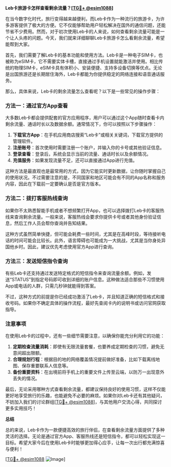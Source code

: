 **Leb卡旅游卡怎样查看剩余流量？[[TG💪+ @esim1088](https://t.me/s/esim1088)]**

在当今数字化时代，旅行变得越来越便利，而Leb卡作为一种流行的旅游卡，为许多游客提供了极大的方便。它不仅能够帮助用户轻松解决在国外的通信问题，还能节省不少费用。然而，对于初次使用Leb卡的人来说，如何查看剩余流量可能是一个让人头疼的问题。今天，我们就来详细聊聊Leb卡旅游卡怎么看剩余流量，希望能帮到大家。

首先，我们需要了解Leb卡的基本功能和使用方法。Leb卡是一种电子SIM卡，也被称为eSIM卡，它不需要实体卡槽，直接通过手机设置就能激活并使用。相比传统的物理SIM卡，eSIM卡具有体积小、安装便捷、支持多设备切换等优点。无论是出国旅游还是长期居住海外，Leb卡都能为你提供稳定的网络连接和语音通话服务。

那么，具体来说，Leb卡的剩余流量怎么查看呢？以下是一些常见的操作步骤：

### 方法一：通过官方App查看

大多数Leb卡都会提供配套的官方应用程序，用户可以通过这个App随时查看卡内剩余流量、通话时长以及数据余额。通常情况下，你可以按照以下步骤操作：

1. **下载官方App**：在手机应用商店搜索“Leb卡”或相关关键词，下载官方提供的管理软件。
2. **注册账号**：首次使用时需要注册一个账户，并输入你的卡号或其他验证信息。
3. **登录查看**：登录后，系统会显示当前的流量、通话时长以及余额情况。
4. **充值服务**：如果发现流量不足，还可以直接通过App进行充值。

这种方法是最直观也是最常用的方式，因为它能实时更新数据，让你随时掌握自己的使用状况。不过需要注意的是，不同国家和地区可能会有不同的App名称和服务内容，因此在下载前一定要确认是否是官方版本。

### 方法二：拨打客服热线查询

如果你不太熟悉智能手机或者不想频繁打开App，也可以选择拨打Leb卡的客服热线来查询剩余流量。一般来说，客服热线会要求你提供卡号或者其他身份验证信息，然后工作人员会帮你查询并告知结果。

这种方式虽然简单快捷，但可能会耗费一些时间，尤其是在高峰时段，等待接听电话的时间可能会比较长。此外，语言障碍也可能成为一大挑战，尤其是当你身处异国他乡时。因此，建议优先考虑使用官方App进行查询。

### 方法三：发送短信指令查询

有些Leb卡还支持通过发送特定格式的短信指令来查询流量余额。例如，发送“STATUS”到指定号码即可收到详细的账户信息。这种做法适合那些不习惯使用App或电话的人群，只需几秒钟就能得到答案。

不过，这种方式的前提是你已经成功激活了Leb卡，并且知道正确的短信格式和接收号码。如果你不确定具体的操作流程，最好先查阅卡内的说明书或访问官网获取指导。

### 注意事项

在使用Leb卡的过程中，还有一些细节需要注意，以确保你能充分利用它的功能：

1. **定期检查流量消耗**：即使有无限流量套餐，也要养成定期检查的习惯，避免无意间超出限额。
2. **合理规划行程**：根据目的地的网络覆盖情况提前做好准备，比如下载离线地图、保存重要联系人信息等。
3. **备份重要资料**：在出境前将手机上的重要文件上传至云端，以防万一出现意外丢失的情况。

最后，无论采用哪种方式查看剩余流量，都建议保持良好的使用习惯，这样不仅能更好地享受旅行的乐趣，也能避免不必要的麻烦。如果你对Leb卡还有其他疑问，不妨加入我们的讨论群组[[TG💪+ @esim1088](https://t.me/s/esim1088)]，与其他用户交流心得，共同探讨更多实用技巧！

**总结**

总的来说，Leb卡作为一款便捷高效的旅行伴侣，在查看剩余流量方面提供了多种灵活的选择。无论是通过官方App、客服热线还是短信指令，都可以轻松实现这一目标。希望大家今后在使用Leb卡时能够更加得心应手，让每一次出行都充满惊喜与便利！

[[TG💪+ @esim1088](https://t.me/s/esim1088) ![Image](https://i.postimg.cc/4NQfJmqS/Snipaste-2025-05-13-00-14-12.png)]
